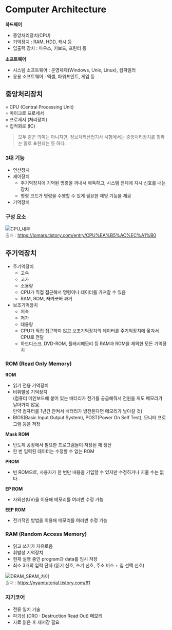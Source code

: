 # Computer Architecture  
__하드웨어__
- 중앙처리장치(CPU)
- 기억장치 : RAM, HDD, 캐시 등
- 입출력 장치 : 마우스, 키보드, 프린터 등  

__소프트웨어__
- 시스템 소프트웨어 : 운영체제(Windows, Unix, Linux), 컴파일러
- 응용 소프트웨어 : 엑셀, 파워포인트, 게임 등

## 중앙처리장치  
= CPU (Central Processing Unit)  
= 마이크로 프로세서  
= 프로세서 (처리장치)  
= 집적회로 (IC)  
> 모두 같은 의미는 아니지만, 정보처리산업기사 시험에서는 중앙처리장치를 칭하는 말로 표현되는 듯 하다.
  

### 3대 기능
- 연산장치
- 제어장치
	- 주기억장치에 기억된 명령을 꺼내서 해독하고, 시스템 전체에 지시 신호를 내는 장치
	- 명령 코드가 명령을 수행할 수 있게 필요한 제엉 기능을 제공
- 기억장치  

### 구성 요소
![CPU_내부](https://t1.daumcdn.net/cfile/tistory/1351F51F4C916CBD48)  
<span style="color: gray">출처 : https://lomars.tistory.com/entry/CPU%EA%B5%AC%EC%A1%B0</span>

## 주기억장치  
- 주기억장치
	- 고속
	- 고가
	- 소용량
	- CPU가 직접 접근해서 명령이나 데이터를 가져갈 수 있음
	- RAM, ROM, ~~자기코어~~ 과거
- 보조기억장치
	- 저속
	- 저가
	- 대용량
	- CPU가 직접 접근하지 않고 보조기억장치의 데이터를 주기억장치에 옮겨서 CPU로 전달
	- 하드디스크, DVD-ROM, 플래시메모리 등 RAM과 ROM을 제외한 모든 기억장치

### ROM (Read Only Memory)
__ROM__
- 읽기 전용 기억장치
- 비휘발성 기억장치  
(컴퓨터 메인보드에 붙어 있는 배터리가 전기를 공급해줘서 전원을 꺼도 메모리가 날아가지 않음.  
 만약 컴퓨터를 1년간 안켜서 배터리가 방전된다면 메모리가 날아갈 것)  
- BIOS(Basic Input Output System), POST(Power On Self Test), 모니터 프로그램 등을 저장  

__Mask ROM__
- 반도체 공장에서 필요한 프로그램들이 저장된 채 생산
- 한 번 입력된 데이터는 수정할 수 없는 ROM

__PROM__  
- 빈 ROM으로, 사용자가 한 번만 내용을 기입할 수 있지만 수정하거나 지울 수는 없다.  

__EP ROM__  
- 자외선(UV)을 이용해 메모리를 여러번 수정 가능  

__EEP ROM__
- 전기적인 방법을 이용해 메모리를 여러번 수정 가능  

### RAM (Random Access Memory)
- 읽고 쓰기가 자유로움
- 휘발성 기억장치
- 현재 실행 중인 program과 data를 임시 저장  
- 최소 3개의 입력 단자 (읽기 신호, 쓰기 신호, 주소 버스 + 칩 선택 신호)

![DRAM_SRAM_차이](https://t1.daumcdn.net/cfile/tistory/23076C42572D226839)  
<span style="color:gray">출처 : https://nyamtutorial.tistory.com/61</span>  

### 자기코어
- 전류 일치 기술
- 파괴성 (DRO : Destruction Read Out) 메모리
- 자료 읽은 후 재저장 필요

